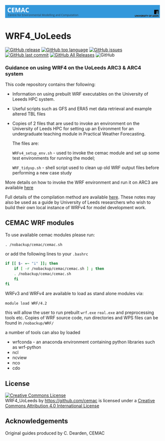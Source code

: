 <div align="center">
<a href="https://www.cemac.leeds.ac.uk/">
  <img src="https://github.com/cemac/cemac_generic/blob/master/Images/cemac.png"></a>
  <br>
</div>


# WRF4_UoLeeds

 [![GitHub release](https://img.shields.io/github/release/cemac/WRF4_UoLeeds.svg)](https://github.com/cemac/WRF4_UoLeeds/releases) [![GitHub top language](https://img.shields.io/github/languages/top/cemac/WRF4_UoLeeds.svg)](https://github.com/cemac/WRF4_UoLeeds) [![GitHub issues](https://img.shields.io/github/issues/cemac/WRF4_UoLeeds.svg)](https://github.com/cemac/WRF4_UoLeeds/issues) [![GitHub last commit](https://img.shields.io/github/last-commit/cemac/WRF4_UoLeeds.svg)](https://github.com/cemac/WRF4_UoLeeds/commits/master) [![GitHub All Releases](https://img.shields.io/github/downloads/cemac/WRF4_UoLeeds/total.svg)](https://github.com/cemac/WRF4_UoLeeds/releases) ![GitHub](https://img.shields.io/github/license/cemac/WRF4_UoLeeds.svg)


### Guidance on using WRF4 on the UoLeeds ARC3 & ARC4 system

This code repository contains ther following:

* Information on using prebuilt WRF executables on the University of Leeeds HPC system. 
* Useful scripts such as GFS and ERA5 met data retrieval and example altered TBL files
* Copies of 2 files that are used to invoke an environment on the University of Leeds HPC for setting up an Evironment for an undergraduate teaching module in Practical Weather Forecasting.

	The files are: 

	```WRFv4_setup_env.sh``` - used to invoke the cemac module and set up some test environments for running the model;

	```WRF_tidyup.sh``` - shell script used to clean up old WRF output files before performing a new case study

More details on how to invoke the WRF environment and run it on ARC3 are available [here](https://github.com/cemac-tech/WRF4_UoLeeds/wiki/WRFv4-on-ARC3:-User-documentation)

Full details of the compilation method are available [here](https://github.com/cemac-tech/WRF4_UoLeeds/wiki/Compiling-WRFv4.0-on-ARC3). These notes may also be used as a guide by University of Leeds researchers who wish to build their own local instance of WRFv4 for model development work. 

## CEMAC WRF modules

To use available cemac modules please run:

`. /nobackup/cemac/cemac.sh`

or add the following lines to your `.bashrc`

```bash
if [[ $- =~ "i" ]]; then
    if [ -r /nobackup/cemac/cemac.sh ] ; then
	. /nobackup/cemac/cemac.sh
    fi
fi

```

WRFv3 and WRFv4 are available to load as stand alone modules via:

`module load WRF/4.2` 

this will allow the user to run prebuilt `wrf.exe` `real.exe` and preprocessing tools etc. Copies of WRF source code, run directories and WPS files can be found in `/nobackup/WRF/`

a number of tools can also by loaded

* wrfconda - an anaconda environment containing python libraries such as wrf-python 
* ncl
* ncview
* nco
* cdo


## License

<a rel="license" href="http://creativecommons.org/licenses/by/4.0/"><img alt="Creative Commons License" style="border-width:0" src="https://i.creativecommons.org/l/by/4.0/88x31.png" /></a><br /><span xmlns:dct="http://purl.org/dc/terms/" property="dct:title">WRF4_UoLeeds</span> by <a xmlns:cc="http://creativecommons.org/ns#" href="https://github.com/cemac" property="cc:attributionName" rel="cc:attributionURL">https://github.com/cemac</a> is licensed under a <a rel="license" href="http://creativecommons.org/licenses/by/4.0/">Creative Commons Attribution 4.0 International License</a>

## Acknowledgements

Original guides produced by C. Dearden, CEMAC
